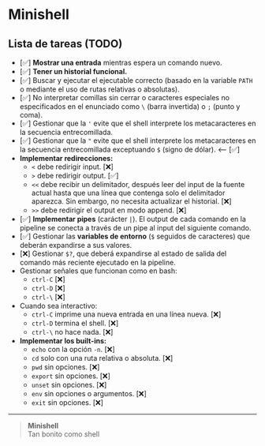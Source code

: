 # Minishell

## Lista de tareas (TODO)

- [✅] **Mostrar una entrada** mientras espera un comando nuevo.
- [✅] **Tener un historial funcional.**
- [✅] Buscar y ejecutar el ejecutable correcto (basado en la variable `PATH` o mediante el uso de rutas relativas o absolutas).
- [✅] No interpretar comillas sin cerrar o caracteres especiales no especificados en el enunciado como `\` (barra invertida) o `;` (punto y coma).
- [✅] Gestionar que la `'` evite que el shell interprete los metacaracteres en la secuencia entrecomillada.
- [✅] Gestionar que la `"` evite que el shell interprete los metacaracteres en la secuencia entrecomillada exceptuando `$` (signo de dólar). <-- [✅]
- **Implementar redirecciones:**
  - `<` debe redirigir input. [❌]
  - `>` debe redirigir output. [✅]
  - `<<` debe recibir un delimitador, después leer del input de la fuente actual hasta que una línea que contenga solo el delimitador aparezca. Sin embargo, no necesita actualizar el historial. [❌]
  - `>>` debe redirigir el output en modo append. [❌]
- [✅] **Implementar pipes** (carácter `|`). El output de cada comando en la pipeline se conecta a través de un pipe al input del siguiente comando.
- [✅] Gestionar las **variables de entorno** (`$` seguidos de caracteres) que deberán expandirse a sus valores.
- [❌] Gestionar `$?`, que deberá expandirse al estado de salida del comando más reciente ejecutado en la pipeline.
- Gestionar señales que funcionan como en bash:
  - `ctrl-C` [❌]
  - `ctrl-D` [❌]
  - `ctrl-\` [❌]
- Cuando sea interactivo:
  - `ctrl-C` imprime una nueva entrada en una línea nueva. [❌]
  - `ctrl-D` termina el shell. [❌]
  - `ctrl-\` no hace nada. [❌]
- **Implementar los built-ins:**
  - `echo` con la opción `-n`. [❌]
  - `cd` solo con una ruta relativa o absoluta. [❌]
  - `pwd` sin opciones. [❌]
  - `export` sin opciones. [❌]
  - `unset` sin opciones. [❌]
  - `env` sin opciones o argumentos. [❌]
  - `exit` sin opciones. [❌]

---

> **Minishell**  
> Tan bonito como shell
